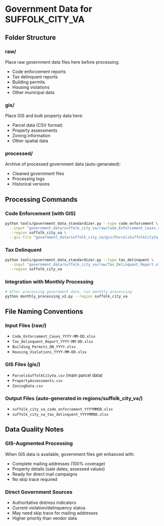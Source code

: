# Government Data for SUFFOLK_CITY_VA

## Folder Structure

### raw/
Place raw government data files here before processing:
- Code enforcement reports
- Tax delinquent reports  
- Building permits
- Housing violations
- Other municipal data

### gis/
Place GIS and bulk property data here:
- Parcel data (CSV format)
- Property assessments
- Zoning information
- Other spatial data

### processed/
Archive of processed government data (auto-generated):
- Cleaned government files
- Processing logs
- Historical versions

## Processing Commands

### Code Enforcement (with GIS)
```bash
python tools/government_data_standardizer.py --type code_enforcement \
  --input "government_data/suffolk_city_va/raw/Code_Enforcement_Cases.xlsx" \
  --region suffolk_city_va \
  --gis-file "government_data/suffolk_city_va/gis/ParcelsSuffolkCityVa.csv"
```

### Tax Delinquent
```bash  
python tools/government_data_standardizer.py --type tax_delinquent \
  --input "government_data/suffolk_city_va/raw/Tax_Delinquent_Report.xlsx" \
  --region suffolk_city_va
```

### Integration with Monthly Processing
```bash
# After processing government data, run monthly processing
python monthly_processing_v2.py --region suffolk_city_va
```

## File Naming Conventions

### Input Files (raw/)
- `Code_Enforcement_Cases_YYYY-MM-DD.xlsx`
- `Tax_Delinquent_Report_YYYY-MM-DD.xlsx` 
- `Building_Permits_QN_YYYY.xlsx`
- `Housing_Violations_YYYY-MM-DD.xlsx`

### GIS Files (gis/)
- `ParcelsSuffolkCityVa.csv` (main parcel data)
- `PropertyAssessments.csv`
- `ZoningData.csv`

### Output Files (auto-generated in regions/suffolk_city_va/)
- `suffolk_city_va_code_enforcement_YYYYMMDD.xlsx`
- `suffolk_city_va_tax_delinquent_YYYYMMDD.xlsx`

## Data Quality Notes

### GIS-Augmented Processing
When GIS data is available, government files get enhanced with:
- Complete mailing addresses (100% coverage)
- Property details (sale dates, assessed values)
- Ready for direct mail campaigns
- No skip trace required

### Direct Government Sources
- Authoritative distress indicators
- Current violation/delinquency status
- May need skip trace for mailing addresses
- Higher priority than vendor data
